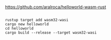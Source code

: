 


https://github.com/aralroca/helloworld-wasm-rust

```

rustup target add wasm32-wasi
cargo new helloworld 
cd helloworld
cargo build --release --target wasm32-wasi

```
